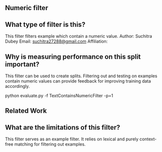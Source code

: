 ## Numeric filter

## What type of filter is this?

This filter filters example which contain a numeric value.
Author: Suchitra Dubey
Email: suchitra27288@gmail.com
Affiliation:

## Why is measuring performance on this split important?
This filter can be used to create splits. Filtering out and testing on examples 
contain numeric values can provide feedback for improving training data 
accordingly.

python evaluate.py -f TextContainsNumericFilter -p=1

## Related Work

## What are the limitations of this filter?
This filter serves as an example filter. It relies on lexical and purely context-free
matching for filtering out examples. 